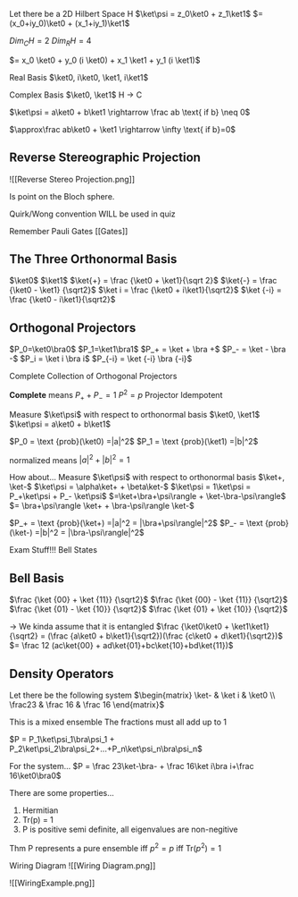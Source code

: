 Let there be a 2D Hilbert Space H
$\ket\psi = z_0\ket0 + z_1\ket1$
$=(x_0+iy_0)\ket0 + (x_1+iy_1)\ket1$

$Dim_CH = 2$
$Dim_RH = 4$

$= x_0 \ket0 + y_0 (i \ket0) + x_1 \ket1 + y_1 (i \ket1)$

Real Basis
$\ket0, i\ket0, \ket1, i\ket1$

Complex Basis
$\ket0, \ket1$
H -> C

$\ket\psi = a\ket0 + b\ket1 \rightarrow \frac ab \text{ if b} \neq 0$

$\approx\frac ab\ket0 + \ket1 \rightarrow \infty \text{  if b}=0$

## Reverse Stereographic Projection

![[Reverse Stereo Projection.png]]

Is point on the Bloch sphere.

Quirk/Wong convention WILL be used in quiz

Remember Pauli Gates
[[Gates]]

## The Three Orthonormal Basis
$\ket0$
$\ket1$
$\ket{+} = \frac {\ket0 + \ket1}{\sqrt 2}$ 
$\ket{-} = \frac {\ket0 - \ket1} {\sqrt2}$
$\ket i = \frac {\ket0 + i\ket1}{\sqrt2}$
$\ket {-i} = \frac {\ket0 - i\ket1}{\sqrt2}$

## Orthogonal Projectors
$P_0=\ket0\bra0$
$P_1=\ket1\bra1$
$P_+ = \ket + \bra +$
$P_- = \ket - \bra -$
$P_i = \ket i \bra i$
$P_{-i} = \ket {-i} \bra {-i}$

Complete Collection of Orthogonal Projectors

__Complete__ means $P_++P_- = 1$
$P^2 = p$
Projector Idempotent



Measure $\ket\psi$ with respect to orthonormal basis $\ket0, \ket1$
$\ket\psi = a\ket0 + b\ket1$

$P_0 = \text {prob}(\ket0) =|a|^2$
$P_1 = \text {prob}(\ket1) =|b|^2$

normalized means $|a|^2 + |b|^2 = 1$

How about...
Measure $\ket\psi$ with respect to orthonormal basis $\ket+, \ket-$
$\ket\psi = \alpha\ket+ + \beta\ket-$
$\ket\psi = 1\ket\psi = P_+\ket\psi + P_- \ket\psi$
$=\ket+\bra+\psi\rangle + \ket-\bra-\psi\rangle$
$= \bra+\psi\rangle \ket+ + \bra-\psi\rangle \ket-$

$P_+ = \text {prob}(\ket+) =|a|^2 = |\bra+\psi\rangle|^2$
$P_- = \text {prob}(\ket-) =|b|^2 = |\bra-\psi\rangle|^2$

Exam Stuff!!!
Bell States

## Bell Basis

$\frac {\ket {00} + \ket {11}} {\sqrt2}$
$\frac {\ket {00} - \ket {11}} {\sqrt2}$
$\frac {\ket {01} - \ket {10}} {\sqrt2}$
$\frac {\ket {01} + \ket {10}} {\sqrt2}$

->
We kinda assume that it is entangled
$\frac {\ket0\ket0 + \ket1\ket1}{\sqrt2} = (\frac {a\ket0 + b\ket1}{\sqrt2})(\frac {c\ket0 + d\ket1}{\sqrt2})$
$= \frac 12 (ac\ket{00} + ad\ket{01}+bc\ket{10}+bd\ket{11})$


## Density Operators

Let there be the following system
$\begin{matrix} \ket- & \ket i & \ket0 \\ \frac23 & \frac 16 & \frac 16 \end{matrix}$

This is a mixed ensemble
The fractions must all add up to 1

$P = P_1\ket\psi_1\bra\psi_1 + P_2\ket\psi_2\bra\psi_2+...+P_n\ket\psi_n\bra\psi_n$

For the system...
$P = \frac 23\ket-\bra- + \frac 16\ket i\bra i+\frac 16\ket0\bra0$

There are some properties...
1. Hermitian
2. Tr(p) = 1
3. P is positive semi definite, all eigenvalues are non-negitive

Thm P represents a pure ensemble iff $p^2 = p \text{ iff Tr}(p^2)=1$

Wiring Diagram
![[Wiring Diagram.png]]

![[WiringExample.png]]

